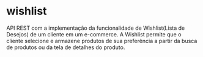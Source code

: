 # wishlist
API REST com a implementação da funcionalidade de Wishlist(Lista de Desejos) de um cliente em um e-commerce. A Wishlist permite que o cliente selecione e armazene produtos de sua preferência a partir da busca de produtos ou da tela de detalhes do produto.
